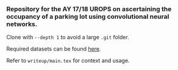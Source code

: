 ### Repository for the AY 17/18 UROPS on ascertaining the occupancy of a parking lot using convolutional neural networks.

Clone with `--depth 1` to avoid a large `.git` folder.

Required datasets can be found [here](https://drive.google.com/open?id=1_UIeomO1Pn8GsVkRkuybTSo_R3cvOh_-).

Refer to `writeup/main.tex` for context and usage.
